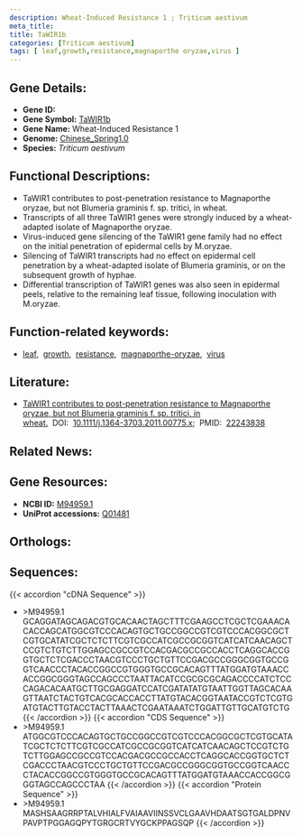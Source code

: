 ```yaml
---
description: Wheat-Induced Resistance 1 ; Triticum aestivum
meta_title:
title: TaWIR1b
categories: [Triticum aestivum]
tags: [ leaf,growth,resistance,magnaporthe oryzae,virus ]
---
```


## Gene Details:
- **Gene ID:** []()
- **Gene Symbol:** <u>TaWIR1b</u>
- **Gene Name:** Wheat-Induced Resistance 1
- **Genome:** [Chinese_Spring1.0](https://ensembl.gramene.org/Triticum_aestivum/Info/Index)
- **Species:** *Triticum aestivum*

## Functional Descriptions:
   - TaWIR1 contributes to post-penetration resistance to Magnaporthe oryzae, but not Blumeria graminis f. sp. tritici, in wheat.
   - Transcripts of all three TaWIR1 genes were strongly induced by a wheat-adapted isolate of Magnaporthe oryzae.
   - Virus-induced gene silencing of the TaWIR1 gene family had no effect on the initial penetration of epidermal cells by M.oryzae.
   - Silencing of TaWIR1 transcripts had no effect on epidermal cell penetration by a wheat-adapted isolate of Blumeria graminis, or on the subsequent growth of hyphae.
   - Differential transcription of TaWIR1 genes was also seen in epidermal peels, relative to the remaining leaf tissue, following inoculation with M.oryzae.

## Function-related keywords:
   - [leaf](/tags/leaf/),&nbsp;&nbsp;[growth](/tags/growth/),&nbsp;&nbsp;[resistance](/tags/resistance/),&nbsp;&nbsp;[magnaporthe-oryzae](/tags/magnaporthe-oryzae/),&nbsp;&nbsp;[virus](/tags/virus/)

## Literature:
   - [TaWIR1 contributes to post-penetration resistance to Magnaporthe oryzae, but not Blumeria graminis f. sp. tritici, in wheat.](https://www.doi.org/10.1111/j.1364-3703.2011.00775.x)&nbsp;&nbsp;DOI:&nbsp;&nbsp;[10.1111/j.1364-3703.2011.00775.x](https://www.doi.org/10.1111/j.1364-3703.2011.00775.x);&nbsp;&nbsp;PMID:&nbsp;&nbsp;[22243838](https://pubmed.ncbi.nlm.nih.gov/22243838/)

## Related News:

## Gene Resources:
- **NCBI ID:**  [M94959.1](https://www.ncbi.nlm.nih.gov/search/all/?term=M94959.1)
- **UniProt accessions:**  [Q01481](https://www.uniprot.org/uniprotkb/Q01481/entry)

## Orthologs:

## Sequences:
{{< accordion "cDNA Sequence" >}}
- \>M94959.1<br>
GCAGGATAGCAGACGTGCACAACTAGCTTTCGAAGCCTCGCTCGAAACACACCAGCATGGCGTCCCACAGTGCTGCCGGCCGTCGTCCCACGGCGCTCGTGCATATCGCTCTCTTCGTCGCCATCGCCGCGGTCATCATCAACAGCTCCGTCTGTCTTGGAGCCGCCGTCCACGACGCCGCCACCTCAGGCACCGGTGCTCTCGACCCTAACGTCCCTGCTGTTCCGACGCCGGGCGGTGCCGGTCAACCCTACACCGGCCGTGGGTGCCGCACAGTTTATGGATGTAAACCACCGGCGGGTAGCCAGCCCTAATTACATCCGCGCGCAGACCCCATCTCCCAGACACAATGCTTGCGAGGATCCATCGATATATGTAATTGGTTAGCACAAGTTAATCTACTGTCACGCACCACCTTATGTACACGGTAATACCGTCTCGTGATGTACTTGTACCTACTTAAACTCGAATAAATCTGGATTGTTGCATGTCTG
{{< /accordion >}}
{{< accordion "CDS Sequence" >}}
- \>M94959.1<br>
ATGGCGTCCCACAGTGCTGCCGGCCGTCGTCCCACGGCGCTCGTGCATATCGCTCTCTTCGTCGCCATCGCCGCGGTCATCATCAACAGCTCCGTCTGTCTTGGAGCCGCCGTCCACGACGCCGCCACCTCAGGCACCGGTGCTCTCGACCCTAACGTCCCTGCTGTTCCGACGCCGGGCGGTGCCGGTCAACCCTACACCGGCCGTGGGTGCCGCACAGTTTATGGATGTAAACCACCGGCGGGTAGCCAGCCCTAA
{{< /accordion >}}
{{< accordion "Protein Sequence" >}}
- \>M94959.1<br>
MASHSAAGRRPTALVHIALFVAIAAVIINSSVCLGAAVHDAATSGTGALDPNVPAVPTPGGAGQPYTGRGCRTVYGCKPPAGSQP
{{< /accordion >}}
